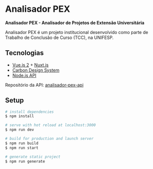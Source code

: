 # Analisador PEX

**Analisador PEX - Analisador de Projetos de Extensão Universitária**

Analisador PEX é um projeto institucional desenvolvido como parte de Trabalho de Conclusão de Curso (TCC), na UNIFESP.

## Tecnologias

- [Vue.js 2](https://vuejs.org/) + [Nuxt.js](https://nuxtjs.org/pt/)
- [Carbon Design System](https://carbondesignsystem.com/)
- [Node.js API](https://nodejs.org/en)

Repositório da API: [analisador-pex-api](https://github.com/milenamatos/analisador-pex-api)

## Setup

```bash
# install dependencies
$ npm install

# serve with hot reload at localhost:3000
$ npm run dev

# build for production and launch server
$ npm run build
$ npm run start

# generate static project
$ npm run generate
```
